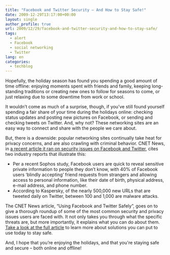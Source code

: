 ```yaml
---
title: "Facebook and Twitter Security – And How to Stay Safe!"
date: 2009-12-29T13:17:00+00:00
layout: single
author_profile: true
url: 2009/12/29/facebook-and-twitter-security-and-how-to-stay-safe/
tags:
  - alert
  - Facebook
  - social networking
  - Twitter
lang: en
categories: 
  - techblog
---
```

Hopefully, the holiday season has found you spending a good amount of time offline: enjoying moments spent with friends and family, keeping long-standing traditions or creating new ones to follow for seasons to come, or just relaxing due to some downtime from work or school.

It wouldn’t come as much of a surprise, though, if you’ve still found yourself spending a fair share of your time during the holidays online: checking status updates and posting new pictures on Facebook, or sending and checking tweets on Twitter. And, why not? These networking sites are an easy way to connect and share with the people we care about.

But, there is a downside: popular networking sites continually take heat for privacy concerns, and are also crawling with criminal behavior. CNET News, in [a recent article it ran on security issues on Facebook and Twitter](http://news.cnet.com/8301-27080_3-10420861-245.html), cites two industry reports that illustrate this:

  * Per a recent Sophos study, Facebook users are quick to reveal sensitive private information to people they don’t know, with 40% of Facebook users ‘blindly accepting’ friend requests from strangers and allowing access to personal information, like their date of birth, physical address, e-mail address, and phone number.
  * According to Kaspersky, of the nearly 500,000 new URLs that are tweeted daily on Twitter, between 100 and 1,000 are malware attacks.

The CNET News article, “Using Facebook and Twitter Safely”, goes on to give a thorough roundup of some of the most common security and privacy issues users are faced with. It not only takes you through what the specific threats are, but more importantly, it explains what you can do about them. [Take a look at the full article](http://news.cnet.com/8301-27080_3-10420861-245.html) to learn more about solutions you can put to use today to stay safe.

And, I hope that you’re enjoying the holidays, and that you're staying safe and secure – both online and offline!
